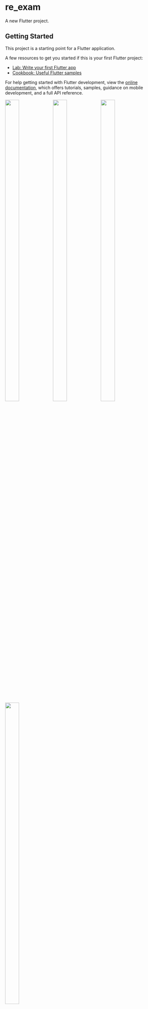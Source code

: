 # re_exam

A new Flutter project.

## Getting Started

This project is a starting point for a Flutter application.

A few resources to get you started if this is your first Flutter project:

- [Lab: Write your first Flutter app](https://docs.flutter.dev/get-started/codelab)
- [Cookbook: Useful Flutter samples](https://docs.flutter.dev/cookbook)

For help getting started with Flutter development, view the
[online documentation](https://docs.flutter.dev/), which offers tutorials,
samples, guidance on mobile development, and a full API reference.
<p>
  <img src="https://github.com/userravina/re_exam/assets/120082785/81bc1725-fa25-4a71-8bd8-834980bb89b4" height="50%" width="30%">
  <img src="https://github.com/userravina/re_exam/assets/120082785/3938dad3-351a-4d43-99ee-a07457df9043"  height="50%" width="30%">
  <img src="https://github.com/userravina/re_exam/assets/120082785/5c989356-429c-42cb-af53-b846c047d09f" height="50%" width="30%">
  <img src="https://github.com/userravina/re_exam/assets/120082785/f047ff5f-f02b-4762-9b23-c0c8345ea5d2"  height="50%" width="30%">
</p>
apply plugin: 'com.google.gms.google-services'

import 'package:flutter/material.dart';
import 'package:get/get.dart';
import 'package:get/get_rx/get_rx.dart';
import 'package:get/get_rx/src/rx_types/rx_types.dart';
import 'package:get/state_manager.dart';
import 'package:shared_preferences/shared_preferences.dart';
import 'dart:convert';
import '../../class/language.dart';

class Calculator_Controller extends GetxController {
  RxBool dark = false.obs;
  RxBool buttonEfact = false.obs;
  RxString display="".obs;
  RxString updatevalue="".obs;
  RxString displayEnglish="".obs;
  RxString displayOprater="".obs;
  RxString prevOpertor="".obs;
  RxList<String> value =<String>[].obs;
  RxList operator =[].obs;
  RxList grandTotal =[].obs;
  RxDouble result = 0.0.obs;
  RxDouble memory = 0.0.obs;
  RxDouble currentValue = 0.0.obs;
  RxDouble percentage =0.0.obs;
  RxDouble gstAmount =0.0.obs;
  RxList<String> histary =<String>[].obs;
  RxString IGST ="".obs;
  RxDouble SGST =0.0.obs;
  RxDouble CGST =0.0.obs;


  RxList<Language_Calss> lang=<Language_Calss>[].obs;
  void toggleTheme(value) {
    dark.value = value;
    updateTheme();
  }


  @override
  void onInit() {
    // TODO: implement onInit
    super.onInit();

    lang.value=<Language_Calss>[
      Language_Calss(id: 1, flag: "🇮🇳", name: "ગુજરાતી", languageCode: "gu",isselect: false),
      Language_Calss(id: 2, flag: "🇺🇸", name: "English", languageCode: "en",isselect: false),
      Language_Calss(id: 3, flag: "🇸🇦",name:  "اَلْعَرَبِيَّةُ", languageCode: "ar",isselect: false),
      Language_Calss(id: 4, flag: "🇮🇳",name:  "हिंदी",languageCode:  "hi",isselect: false)
    ];


  }

  void updateTheme() {
    Get.changeThemeMode(dark.value ? ThemeMode.dark : ThemeMode.light);
  }

  void buttonEfect()
  {
    buttonEfact.value = true;
    update();
  }

  // store histary value in sharedpreference

  // Method to save the value list to shared preferences
  saveValueListToPrefs() async {
    SharedPreferences prefs = await SharedPreferences.getInstance();
    List<String> encodedList = value.map((item) => json.encode(item)).toList();
    await prefs.setStringList('valueList', encodedList);
  }

  // Method to load the value list from shared preferences

}
import 'dart:math';
import 'dart:ui';
import 'package:flutter/cupertino.dart';
import 'package:flutter/material.dart';
import 'package:get/get.dart';
import 'package:gst_calculator/calculator/controller/calculator_controller.dart';
import 'package:gst_calculator/calculator/view/bouncing_button.dart';
import 'package:gst_calculator/main.dart';
import 'package:shared_preferences/shared_preferences.dart';
import 'package:sizer/sizer.dart';
import '../../class/language_constants.dart';

class Calculator_Home extends StatefulWidget {
  const Calculator_Home({super.key});

  @override
  State<Calculator_Home> createState() => _Calculator_HomeState();
}

class _Calculator_HomeState extends State<Calculator_Home> {
  Calculator_Controller controller = Get.find();
  ScrollController scrollcontroller = ScrollController();
  bool onetime = false;
  String display = "";
  bool gst = false;
  String twonumber = "";
  String gstnumber = "";
  String gstoperator = "";
  bool dotAdded = false;
  bool update = false;

  @override
  void initState() {
    controller.value.clear();
    super.initState();
  }

  void scrolle()
  {

    scrollcontroller.animateTo(scrollcontroller.position.maxScrollExtent,duration: Duration(milliseconds: 300),curve: Curves.easeOut);
  }

  double subtractAndRound(double value1, double value2) {
    print("value1${value1}");
    print("value2${value2}");
    double result = value1 - value2;
    print("===========${result}==================");
    // Find the maximum number of decimal places in the input values
    int maxDecimalPlaces = (value1.toString().split('.').length == 2 || value2.toString().split('.').length == 2)
        ? (value1.toString().split('.').length > value2.toString().split('.').length
        ? value1.toString().split('.')[1].length
        : value2.toString().split('.')[1].length)
        : 0;

    // Round the result to the maximum number of decimal places found
    return double.parse((result).toStringAsFixed(maxDecimalPlaces));
  }
  void loadValueListFromPrefs() async {
    SharedPreferences prefs = await SharedPreferences.getInstance();
    setState(() {
      controller.value.value = prefs.getStringList('valueList') ?? [];
    });
  }

  double calculateTotal(List<String> values) {
    double total = 0.0;

    for (int i = 0; controller.grandTotal.length > i; i++) {
      total += controller.grandTotal[i];
    }
    // print(" count function ${total} ========================");
    return total;
  }

  onclick(String number, String click) async {
    switch (click) {
      case ".":
        {
          if (!dotAdded) {
            scrolle();
            dotAdded = true;
            controller.display.value += click;
            controller.displayEnglish.value += click;
          }
          break;
        }
      case "0":
      case "00":
      case "1":
      case "2":
      case "3":
      case "4":
      case "5":
      case "6":
      case "7":
      case "8":
      case "9":
        if ((controller.display.value == "0" ||
                controller.display.value == "00") &&
            (number == "0" || number == "00")) {
          controller.display.value = "0";

          return;
        }
        if (controller.display.value == "" && (number == "00")) {
          number = "0";
        }
        if (controller.displayOprater.value == "M+" ||
            controller.displayOprater.value == "M-") {
          controller.display.value = "";
          controller.displayEnglish.value = "";
        }
        if (controller.displayOprater.value == "MU") {
          onetime = true;
          controller.display.value = "";
          controller.displayEnglish.value = "";

          controller.value[2];
        }
        controller.displayOprater.value = "";

        if(update == true)
          {
            print("Update diplay ${ controller.display.value}");
            print("Update diplay + number ${ controller.display.value + number}");
            print("jhdjkh${ controller.updatevalue.value}");
            controller.updatevalue.value = controller.display.value + number;
            print("jhdjkh${ controller.updatevalue.value}");
            print("jhdjkh${ controller.prevOpertor.value}");
          }
        controller.display.value = controller.display.value + number;
        if (controller.display.value == "01" ||
            controller.display.value == "02" ||
            controller.display.value == "03" ||
            controller.display.value == "04" ||
            controller.display.value == "05" ||
            controller.display.value == "06" ||
            controller.display.value == "07" ||
            controller.display.value == "08" ||
            controller.display.value == "09") {
          controller.display.value =
              controller.display.value.replaceFirst('0', '');
        }
        scrolle();
        controller.displayEnglish.value =
            controller.displayEnglish.value + click;
        break;
      case "AC":
        onetime = false;
        print(onetime);
        dotAdded = false;
        controller.display.value = "";
        controller.displayEnglish.value = "";
        controller.value.clear();
        controller.prevOpertor.value = "";
        gstnumber = "";
        controller.memory.value = 0.0;
        controller.result.value = 0.0;
        display = "";
        gst = false;
        update = false;
        controller.displayOprater.value = "";
        controller.operator.clear();

        controller.grandTotal.clear();
        break;
      case "DE":
        scrolle();
        dotAdded = false;
        print("Update DE ${controller.display.value}");
        if (controller.display.value.isNotEmpty) {
          print("Update DE2 ${controller.display.value}");
          controller.display.value = controller.display.value.substring(0, controller.display.value.length - 1);
          print("Update DE3 ${controller.display.value}");
        }
        print("Update displayEnglish DE1 ${controller.displayEnglish.value}");
        controller.displayEnglish.value = controller.displayEnglish.value
            .substring(0, controller.displayEnglish.value.length - 1);
        print("Update displayEnglish DE2 ${controller.displayEnglish.value}");

        update = true;

        break;

      case "+3%":
      case "+5%":
      case "+12%":
      case "+18%":
      case "+GST":
        controller.currentValue.value =
            double.parse(controller.displayEnglish.value);

        if (click == "+3%") {
          scrolle();
          dotAdded = false;
          controller.prevOpertor.value = "(+3%)";
          controller.value.add(controller.display.value);
          controller.saveValueListToPrefs();
          print("currentValue ${controller.currentValue.value}");
          print("percentage ${controller.percentage.value}");
          controller.percentage.value = controller.currentValue.value * 0.03;
          print("percentage ${controller.percentage.value}");
          gst = true;
          print("currentValue ${controller.currentValue}");
          controller.gstAmount.value =
              (controller.currentValue * controller.percentage.value) / 100;

          print("gstAmount ${controller.gstAmount.value}");
          print("result ${controller.result.value}");
          gstoperator = "3%";
          controller.value.add(
              "IGST ${gstoperator}   " + controller.gstAmount.value.toString());
          controller.saveValueListToPrefs();

          controller.CGST.value = controller.gstAmount.value / 2;
          controller.value.add("CGST ${controller.CGST.value}%   " +
              controller.CGST.value.toString());
          controller.saveValueListToPrefs();
          controller.SGST.value = controller.gstAmount.value / 2;
          controller.value.add("SGST ${controller.SGST.value}%   " +
              controller.SGST.value.toString());
          controller.saveValueListToPrefs();
          controller.result.value =
              controller.currentValue.value + controller.percentage.value;
          controller.value.add("GST :- " + controller.result.value.toString());
          controller.saveValueListToPrefs();
          controller.result.value =
              controller.currentValue.value + controller.gstAmount.value;

          print(controller.percentage.value);
        } else if (click == "+5%") {
          scrolle();
          dotAdded = false;
          controller.prevOpertor.value = "(+5%)";
          controller.value.add(controller.display.value);
          controller.saveValueListToPrefs();
          print("currentValue ${controller.currentValue.value}");
          print("percentage ${controller.percentage.value}");
          controller.percentage.value = controller.currentValue.value * 0.05;
          print("percentage ${controller.percentage.value}");
          gst = true;
          print("currentValue ${controller.currentValue}");
          controller.gstAmount.value =
              (controller.currentValue * controller.percentage.value) / 100;

          print("gstAmount ${controller.gstAmount.value}");
          print("result ${controller.result.value}");
          gstoperator = "5%";
          controller.value.add(
              "IGST ${gstoperator}   " + controller.gstAmount.value.toString());
          controller.saveValueListToPrefs();

          controller.CGST.value = controller.gstAmount.value / 2;
          controller.value.add("CGST ${controller.CGST.value}%   " +
              controller.CGST.value.toString());
          controller.saveValueListToPrefs();
          controller.SGST.value = controller.gstAmount.value / 2;
          controller.value.add("SGST ${controller.SGST.value}%   " +
              controller.SGST.value.toString());
          controller.saveValueListToPrefs();
          controller.result.value =
              controller.currentValue.value + controller.percentage.value;
          controller.value.add("GST :- " + controller.result.value.toString());
          controller.saveValueListToPrefs();
          controller.result.value =
              controller.currentValue.value + controller.gstAmount.value;

          print(controller.percentage.value);
        } else if (click == "+12%") {
          scrolle();
          dotAdded = false;
          controller.prevOpertor.value = "(+12%)";
          controller.value.add(controller.display.value);
          controller.saveValueListToPrefs();
          print("currentValue ${controller.currentValue.value}");
          print("percentage ${controller.percentage.value}");
          controller.percentage.value = controller.currentValue.value * 0.12;
          print("percentage ${controller.percentage.value}");
          gst = true;
          print("currentValue ${controller.currentValue}");
          controller.gstAmount.value =
              (controller.currentValue * controller.percentage.value) / 100;

          print("gstAmount ${controller.gstAmount.value}");
          print("result ${controller.result.value}");
          gstoperator = "12%";
          controller.value.add(
              "IGST ${gstoperator}   " + controller.gstAmount.value.toString());
          controller.saveValueListToPrefs();

          controller.CGST.value = controller.gstAmount.value / 2;
          controller.value.add("CGST ${controller.CGST.value}%     " +
              controller.CGST.value.toString());
          controller.saveValueListToPrefs();
          controller.SGST.value = controller.gstAmount.value / 2;
          controller.value.add("SGST ${controller.SGST.value}%     " +
              controller.SGST.value.toString());
          controller.saveValueListToPrefs();
          controller.result.value =
              controller.currentValue.value + controller.percentage.value;
          controller.value.add("GST :- " + controller.result.value.toString());
          controller.saveValueListToPrefs();
          controller.result.value =
              controller.currentValue.value + controller.gstAmount.value;

          print(controller.percentage.value);
        } else if (click == "+18%") {
          scrolle();
          dotAdded = false;
          controller.prevOpertor.value = "(+18%)";
          controller.value.add(controller.display.value);
          controller.saveValueListToPrefs();
          print("currentValue ${controller.currentValue.value}");
          print("percentage ${controller.percentage.value}");
          controller.percentage.value = controller.currentValue.value * 0.18;
          print("percentage ${controller.percentage.value}");
          gst = true;
          print("currentValue ${controller.currentValue}");
          controller.gstAmount.value =
              (controller.currentValue * controller.percentage.value) / 100;

          print("gstAmount ${controller.gstAmount.value}");
          print("result ${controller.result.value}");
          gstoperator = "18%";
          controller.value.add(
              "IGST ${gstoperator}   " + controller.gstAmount.value.toString());
          controller.saveValueListToPrefs();

          controller.CGST.value = controller.gstAmount.value / 2;
          controller.value.add("CGST ${controller.CGST.value}%    " +
              controller.CGST.value.toString());
          controller.saveValueListToPrefs();
          controller.SGST.value = controller.gstAmount.value / 2;
          controller.value.add("SGST ${controller.SGST.value}%    " +
              controller.SGST.value.toString());
          controller.saveValueListToPrefs();
          controller.result.value =
              controller.currentValue.value + controller.percentage.value;
          controller.value.add("GST :- " + controller.result.value.toString());
          controller.saveValueListToPrefs();
          controller.result.value =
              controller.currentValue.value + controller.gstAmount.value;

          print(controller.percentage.value);
        } else if (click == "+GST") {
          scrolle();
          dotAdded = false;
          gst = true;
          print("currentValue ${controller.currentValue}");

          controller.value.add(controller.display.value);
          controller.saveValueListToPrefs();
        }

        print(controller.currentValue.value);
        print(controller.result.value);
        controller.prevOpertor.value = "+GST";

        controller.display.value = "";
        // controller.displayEnglish.value = controller.result.value.toString();
        break;

      case "-3%":
      case "-5%":
      case "-12%":
      case "-18%":
      case "-GST":
        controller.currentValue.value =
            double.parse(controller.displayEnglish.value);

        if (click == "-3%") {
          scrolle();
          dotAdded = false;
          controller.prevOpertor.value = "(-3%)";
          controller.value.add(controller.display.value);
          controller.saveValueListToPrefs();
          print("currentValue ${controller.currentValue.value}");
          print("percentage ${controller.percentage.value}");
          controller.percentage.value = controller.currentValue.value * 0.03;
          print("percentage ${controller.percentage.value}");
          print(" ============= ${number} ");
          gstoperator = number;

          controller.result.value = controller.percentage.value / 2;
          print(" ============= ${controller.result.value} ");
          gst = true;
          gstoperator = "3%";
          controller.gstAmount.value =
              (controller.currentValue * controller.percentage.value) / 100;

          controller.gstAmount.value = controller.currentValue.value -
              controller.currentValue.value *
                  (100 / (100 + controller.percentage.value));
          print(controller.gstAmount.value);
          twonumber = controller.gstAmount.value.toStringAsFixed(1);
          controller.value.add("IGST ${gstoperator}   " + twonumber.toString());
          controller.saveValueListToPrefs();

          controller.SGST.value = controller.gstAmount.value / 2;
          twonumber = controller.SGST.value.toStringAsFixed(1);
          controller.value.add(
              "CGST ${controller.result.value}%    " + twonumber.toString());
          controller.saveValueListToPrefs();

          controller.SGST.value = controller.gstAmount.value / 2;
          twonumber = controller.SGST.value.toStringAsFixed(1);
          controller.value.add(
              "SGST ${controller.result.value}%    " + twonumber.toString());
          controller.saveValueListToPrefs();

          controller.result.value =
              controller.currentValue.value - controller.gstAmount.value;
          twonumber = controller.result.value.toStringAsFixed(1);
          controller.value.add("GST  = " + twonumber.toString());
          controller.saveValueListToPrefs();
          print(" ============= ${controller.result.value} ");
        } else if (click == "-5%") {
          scrolle();
          dotAdded = false;
          controller.prevOpertor.value = "(-5%)";
          controller.value.add(controller.display.value);
          controller.saveValueListToPrefs();
          print("currentValue ${controller.currentValue.value}");
          print("percentage ${controller.percentage.value}");
          controller.percentage.value = controller.currentValue.value * 0.05;
          print("percentage ${controller.percentage.value}");
          print(" ============= ${number} ");
          gstoperator = number;
          controller.result.value = controller.percentage.value / 2;
          gst = true;
          gstoperator = "5%";
          controller.gstAmount.value =
              (controller.currentValue * controller.percentage.value) / 100;

          controller.gstAmount.value = controller.currentValue.value -
              controller.currentValue.value *
                  (100 / (100 + controller.percentage.value));
          print(controller.gstAmount.value);
          twonumber = controller.gstAmount.value.toStringAsFixed(1);
          controller.value.add("IGST ${gstoperator}   " + twonumber.toString());
          controller.saveValueListToPrefs();

          controller.SGST.value = controller.gstAmount.value / 2;
          twonumber = controller.SGST.value.toStringAsFixed(1);
          controller.value.add(
              "CGST ${controller.result.value}%    " + twonumber.toString());
          controller.saveValueListToPrefs();

          controller.SGST.value = controller.gstAmount.value / 2;
          twonumber = controller.SGST.value.toStringAsFixed(1);
          controller.value.add(
              "SGST ${controller.result.value}%    " + twonumber.toString());
          controller.saveValueListToPrefs();

          controller.result.value =
              controller.currentValue.value - controller.gstAmount.value;
          twonumber = controller.result.value.toStringAsFixed(1);
          controller.value.add("GST  = " + twonumber.toString());
          controller.saveValueListToPrefs();
          print(" ============= ${controller.result.value} ");
        } else if (click == "-12%") {
          scrolle();
          dotAdded = false;
          controller.prevOpertor.value = "(-12%)";
          controller.value.add(controller.display.value);
          controller.saveValueListToPrefs();
          print("currentValue ${controller.currentValue.value}");
          print("percentage ${controller.percentage.value}");
          controller.percentage.value = controller.currentValue.value * 0.12;
          print("percentage ${controller.percentage.value}");
          print(" ============= ${number} ");
          gstoperator = number;
          controller.result.value = controller.percentage.value / 2;
          print(" ============= ${controller.result.value} ");
          gst = true;
          gstoperator = "12%";
          controller.gstAmount.value =
              (controller.currentValue * controller.percentage.value) / 100;

          controller.gstAmount.value = controller.currentValue.value -
              controller.currentValue.value *
                  (100 / (100 + controller.percentage.value));
          print(controller.gstAmount.value);
          twonumber = controller.gstAmount.value.toStringAsFixed(1);
          controller.value.add("IGST ${gstoperator}   " + twonumber.toString());
          controller.saveValueListToPrefs();

          controller.SGST.value = controller.gstAmount.value / 2;
          twonumber = controller.SGST.value.toStringAsFixed(1);
          String digitresult = controller.result.value.toStringAsFixed(0);
          controller.value
              .add("CGST ${digitresult}%     " + twonumber.toString());
          controller.saveValueListToPrefs();

          controller.SGST.value = controller.gstAmount.value / 2;
          twonumber = controller.SGST.value.toStringAsFixed(1);
          digitresult = controller.result.value.toStringAsFixed(0);
          controller.value
              .add("SGST ${digitresult}%     " + twonumber.toString());
          controller.saveValueListToPrefs();

          controller.result.value =
              controller.currentValue.value - controller.gstAmount.value;
          twonumber = controller.result.value.toStringAsFixed(1);
          controller.value.add("GST  = " + twonumber.toString());
          controller.saveValueListToPrefs();
        } else if (click == "-18%") {
          scrolle();
          dotAdded = false;
          controller.prevOpertor.value = "(-18%)";
          controller.value.add(controller.display.value);
          controller.saveValueListToPrefs();
          print("currentValue ${controller.currentValue.value}");
          print("percentage ${controller.percentage.value}");
          controller.percentage.value = controller.currentValue.value * 0.18;
          print("percentage ${controller.percentage.value}");
          print(" ============= ${number} ");
          gstoperator = number;
          controller.result.value = controller.percentage.value / 2;
          print(" ============= ${controller.result.value} ");
          gst = true;
          gstoperator = "18%";
          controller.gstAmount.value =
              (controller.currentValue * controller.percentage.value) / 100;

          controller.gstAmount.value = controller.currentValue.value -
              controller.currentValue.value *
                  (100 / (100 + controller.percentage.value));
          print(controller.gstAmount.value);
          twonumber = controller.gstAmount.value.toStringAsFixed(1);
          controller.value.add("IGST ${gstoperator}   " + twonumber.toString());
          controller.saveValueListToPrefs();

          controller.SGST.value = controller.gstAmount.value / 2;
          twonumber = controller.SGST.value.toStringAsFixed(1);
          String digitresult = controller.result.value.toStringAsFixed(0);
          controller.value
              .add("CGST ${digitresult}%      " + twonumber.toString());
          controller.saveValueListToPrefs();

          controller.SGST.value = controller.gstAmount.value / 2;
          twonumber = controller.SGST.value.toStringAsFixed(1);
          digitresult = controller.result.value.toStringAsFixed(0);
          controller.value
              .add("SGST ${digitresult}%      " + twonumber.toString());
          controller.saveValueListToPrefs();

          controller.result.value =
              controller.currentValue.value - controller.gstAmount.value;
          twonumber = controller.result.value.toStringAsFixed(1);
          controller.value.add("GST  = " + twonumber.toString());
          controller.saveValueListToPrefs();
        } else if (click == "-GST") {
          dotAdded = false;
          gst = true;
          print("currentValue ${controller.currentValue}");

          controller.value.add(controller.display.value);
          controller.saveValueListToPrefs();

          controller.prevOpertor.value = "-GST";
        }

        print(controller.currentValue.value);
        print(controller.result.value);

        controller.display.value = "";
        break;
      case "MR":
        {
          scrolle();
          dotAdded = false;
          controller.display.value = controller.memory.value.toString();
          break;
        }
      case "M-":
        {
          scrolle();
          dotAdded = false;
          controller.memory.value -=
              double.parse(controller.displayEnglish.value);
          controller.displayOprater.value = number;
          controller.prevOpertor.value = "M-";

          break;
        }

      case "M+":
        {
          scrolle();
          dotAdded = false;
          controller.memory.value +=
              double.parse(controller.displayEnglish.value);
          controller.displayOprater.value = number;
          controller.prevOpertor.value = "M+";

          break;
        }
      case "MU":
        {
          scrolle();
          dotAdded = false;
          display = controller.display.value;
          controller.display.value = controller.value[2];
          controller.displayOprater.value = number;
          controller.value.add(controller.displayEnglish.value +
              controller.displayOprater.value);
          controller.saveValueListToPrefs();
          controller.prevOpertor.value = "MU";
          break;
        }
      case "undo":
        {
          scrolle();
          dotAdded = false;
          // Check if there are any entries in the history
          if (controller.value.isNotEmpty) {
            // Remove the last entry from the history
            if(controller.value.length>2){
            controller.value.removeAt(controller.value.length-1);}
            String lastEntry = controller.value.removeAt(controller.value.length-1);
            controller.prevOpertor.value=lastEntry[0];
            print("lastEntry");
            print(lastEntry);
            controller.display.value = lastEntry;
            print(controller.display.value);
            // Update the display to the last entry in the history
            print("Update the display to the last ${controller.display.value}");
            // controller.display.value = lastEntry.substring(controller.value.length==1||controller.value.isEmpty?0:1,lastEntry.length);
            print(controller.display.value);
            controller.displayEnglish.value = lastEntry;
          }
          break;
        }
      case "GT":
        {
          scrolle();
          dotAdded = false;
          // controller.display.value = number.toString();
          // controller.displayEnglish.value = number.toString();
          // controller.displayOprater.value = number;
          controller.prevOpertor.value = "GT";
          controller.value
              .add(number.toString() + controller.prevOpertor.value);
          controller.saveValueListToPrefs();
          break;
        }
      case "%":
        {
          scrolle();
          dotAdded = false;
          if (onetime == false) {
            print("ffffffffffffffffffffffffff");
            scrolle();
            dotAdded = false;
            if (controller.prevOpertor.value == "+") {
              String display = controller.display.value;
              print(display);
              controller.value
                  .add(controller.prevOpertor.value + controller.display.value);
              controller.saveValueListToPrefs();
              print(controller.value.value);
              print("currentValue ${controller.currentValue.value}");
              controller.currentValue.value = double.parse(controller.value[0]);
              print("currentValue ${controller.currentValue.value}");

              double percentageValue =
                  controller.currentValue.value * double.parse(display);
              print("percentageValue ${percentageValue}");
              percentageValue /= 100;
              print("percentageValue ${percentageValue}");
              double newValue = controller.currentValue.value + percentageValue;

              print("newValue ${newValue}");
              // Update the display with the new value
              controller.display.value = newValue.toString();

              controller.displayEnglish.value = newValue.toString();
            } else if (controller.prevOpertor.value == "-") {
              String display = controller.display.value;
              controller.value
                  .add(controller.prevOpertor.value + controller.display.value);
              controller.saveValueListToPrefs();
              print(controller.value.value);
              print("currentValue ${controller.currentValue.value}");
              controller.currentValue.value = double.parse(controller.value[0]);
              print("currentValue ${controller.currentValue.value}");
              double percentageValue =
                  controller.currentValue.value * double.parse(display);
              print("percentageValue ${percentageValue}");
              percentageValue /= 100;
              print("percentageValue ${percentageValue}");
              double newValue = controller.currentValue.value - percentageValue;

              print("newValue ${newValue}");
              // Update the display with the new value
              controller.display.value = newValue.toString();

              controller.displayEnglish.value = newValue.toString();
            } else if (controller.prevOpertor.value == "*") {
              String display = controller.display.value;
              controller.value
                  .add(controller.prevOpertor.value + controller.display.value);
              controller.saveValueListToPrefs();
              print(controller.value.value);
              print("currentValue ${controller.currentValue.value}");
              controller.currentValue.value = double.parse(controller.value[0]);
              print("currentValue ${controller.currentValue.value}");
              double percentageValue =
                  controller.currentValue.value * double.parse(display);
              print("percentageValue ${percentageValue}");
              percentageValue /= 100;
              print("percentageValue ${percentageValue}");
              print('************');
              double newValue = controller.currentValue.value * percentageValue;

              print("newValue ${newValue}");
              // Update the display with the new value
              controller.display.value = percentageValue.toString();

              controller.displayEnglish.value = percentageValue.toString();
            } else if (controller.prevOpertor.value == "/") {
              String display = controller.display.value;
              controller.value
                  .add(controller.prevOpertor.value + controller.display.value);
              controller.saveValueListToPrefs();
              print(controller.value.value);
              print("currentValue ${controller.currentValue.value}");
              controller.currentValue.value = double.parse(controller.value[0]);
              print("currentValue ${controller.currentValue.value}");
              double percentageValue =
                  controller.currentValue.value / double.parse(display);
              print("percentageValue ${percentageValue}");
              percentageValue *= 100;
              print("percentageValue ${percentageValue}");
              double newValue = controller.currentValue.value / percentageValue;

              print("newValue ${newValue}");
              // Update the display with the new value
              controller.display.value = percentageValue.toString();

              controller.displayEnglish.value = percentageValue.toString();
            }

            print(controller.displayEnglish);
            controller.displayOprater.value = "=";
            // print(controller.result);
            controller.value.add(controller.displayOprater.value +
                controller.displayEnglish.value);
            controller.saveValueListToPrefs();
          } else if (onetime == true) {
            controller.prevOpertor.value = "=";
            print("tttttttttttttttttttttttttttt");
            controller.displayOprater.value = number;
            print(controller.displayOprater.value);
            print(" 4000000000000000000${controller.display.value}");
            print("4444444444444${display}");

            controller.value.add(
                controller.displayOprater.value + controller.display.value);

            controller.currentValue.value = double.parse(display);
            print("currentValue ${controller.currentValue.value}");
            double percentageValue = controller.currentValue.value * 100;
            print("percentageValue ${percentageValue}");
            double r = 100 - double.parse(controller.display.value);
            print(percentageValue);
            print(r);
            double r1 = percentageValue / r;
            print(r1);
            controller.value.add(controller.prevOpertor.value + r1.toString());
            controller.saveValueListToPrefs();
            print(controller.value.value);
          }
          // else if (controller.prevOpertor.value == "-") {
          //   controller.displayOprater.value ="=";
          //   controller.value.add(controller.prevOpertor.value+controller.display.value);
          //   controller.saveValueListToPrefs();
          //   controller.result.value -= double.parse(controller.displayEnglish.value);
          //   controller.value.add(controller.displayOprater.value+controller.result.value.toString());
          //   controller.saveValueListToPrefs();
          // } else if (controller.prevOpertor.value == "*") {
          //   controller.displayOprater.value ="=";
          //   controller.value.add(controller.prevOpertor.value+controller.display.value);
          //   controller.saveValueListToPrefs();
          //   controller.result.value *= double.parse(controller.displayEnglish.value);
          //   controller.value.add(controller.displayOprater.value+controller.result.value.toString());
          //   controller.saveValueListToPrefs();
          // } else if (controller.prevOpertor.value == "/") {
          //   controller.displayOprater.value ="=";
          //   controller.value.add(controller.prevOpertor.value+controller.display.value);
          //   controller.saveValueListToPrefs();
          //   controller.result.value /= double.parse(controller.displayEnglish.value);
          //   controller.value.add(controller.displayOprater.value+controller.result.value.toString());
          //   controller.saveValueListToPrefs();
          //
          // }
          // controller.currentValue.value = double.parse(controller.value[0]);
          // double percentageValue = controller.currentValue.value * 0.20;
          //
          // // Calculate the new value (current value plus the percentage value)
          // double newValue = controller.currentValue.value + percentageValue;
          //
          // // Update the display with the new value
          // controller.display.value = newValue.toString();
          // controller.displayEnglish.value = newValue.toString();
          controller.displayOprater.value = number;
          controller.operator.add(controller.displayOprater.value);
          // controller.prevOpertor.value = "%";
          break;
        }
      case "root":
        {
          scrolle();
          dotAdded = false;
          double currentValue = double.parse(controller.displayEnglish.value);

          if (currentValue >= 0) {
            double squareRoot = sqrt(currentValue);

            controller.display.value = squareRoot.toString();
            controller.displayEnglish.value = squareRoot.toString();
          } else {
            controller.display.value = "Error";
            controller.displayEnglish.value = "Error";
          }
          break;
        }
      case "/":
        {
          scrolle();
          if(controller.prevOpertor.value=="+")
          {
            controller.result.value +=
                double.parse(controller.displayEnglish.value);
          }
          if(controller.prevOpertor.value=="-")
          {
            controller.result.value -=
                double.parse(controller.displayEnglish.value);
          }
          if(controller.prevOpertor.value=="*")
          {
            controller.result.value *=
                double.parse(controller.displayEnglish.value);
          }
          if(controller.prevOpertor.value=="/")
          {
            controller.result.value /=
                double.parse(controller.displayEnglish.value);
          } if(controller.prevOpertor.value=="")
          {
            controller.result.value =
                double.parse(controller.displayEnglish.value);
          }

          dotAdded = false;
          controller.prevOpertor.value == "="?controller.value.add(controller.display.value):controller.value.add(controller.prevOpertor.value+controller.display.value);
          controller.saveValueListToPrefs();
          controller.memory.value /=
              double.parse(controller.displayEnglish.value);
          controller.display.value = "";
          controller.displayEnglish.value = "";
          controller.displayOprater.value = number;
          controller.operator.add(controller.displayOprater.value);
          controller.prevOpertor.value = "/";
          break;
        }
      case "*":
        {
          scrolle();
          if(controller.prevOpertor.value=="+")
          {
            controller.result.value +=
                double.parse(controller.displayEnglish.value);
          }
          if(controller.prevOpertor.value=="-")
          {
            controller.result.value -=
                double.parse(controller.displayEnglish.value);
          }
          if(controller.prevOpertor.value=="*")
          {
            controller.result.value *=
                double.parse(controller.displayEnglish.value);
          }
          if(controller.prevOpertor.value=="/")
          {
            controller.result.value /=
                double.parse(controller.displayEnglish.value);
          } if(controller.prevOpertor.value=="")
          {
            controller.result.value =
                double.parse(controller.displayEnglish.value);
          }
          dotAdded = false;
          controller.prevOpertor.value == "="?controller.value.add(controller.display.value):controller.value.add(controller.prevOpertor.value+controller.display.value);
          controller.saveValueListToPrefs();
          controller.memory.value *=
              double.parse(controller.displayEnglish.value);
          controller.display.value = "";
          controller.displayEnglish.value = "";
          controller.displayOprater.value = number;
          controller.operator.add(controller.displayOprater.value);
          controller.prevOpertor.value = "*";
          break;
        }
      case "-":
        {
          scrolle();

          dotAdded = false;
          if(controller.prevOpertor.value=="+")
            {
              controller.result.value +=
                  double.parse(controller.displayEnglish.value);
            }
          if(controller.prevOpertor.value=="-")
          {
            controller.result.value -=
                double.parse(controller.displayEnglish.value);
          }
          if(controller.prevOpertor.value=="*")
          {
            controller.result.value *=
                double.parse(controller.displayEnglish.value);
          }
          if(controller.prevOpertor.value=="/")
          {
            controller.result.value /=
                double.parse(controller.displayEnglish.value);
          } if(controller.prevOpertor.value=="")
          {
            controller.result.value =
                double.parse(controller.displayEnglish.value);
          }
          controller.prevOpertor.value == "="?controller.value.add(controller.display.value):controller.value.add(controller.prevOpertor.value+controller.display.value);
          controller.saveValueListToPrefs();
          controller.memory.value -= double.parse(controller.displayEnglish.value);
          controller.display.value = "";
          controller.displayEnglish.value = "";
          controller.displayOprater.value = number;
          controller.operator.add(controller.displayOprater.value);
          controller.prevOpertor.value = "-";
          break;
        }
      case "+":
        {
          dotAdded = false;
          scrolle();

          if(controller.prevOpertor.value=="+")
          {
            controller.result.value +=
                double.parse(controller.displayEnglish.value);
          }
          if(controller.prevOpertor.value=="-")
          {
            controller.result.value -=
                double.parse(controller.displayEnglish.value);
          }
          if(controller.prevOpertor.value=="*")
          {
            controller.result.value *=
                double.parse(controller.displayEnglish.value);
          }
          if(controller.prevOpertor.value=="/")
          {
            controller.result.value /=
                double.parse(controller.displayEnglish.value);
          }
          if(controller.prevOpertor.value=="")
            {
              controller.result.value =
                  double.parse(controller.displayEnglish.value);
            }

          controller.prevOpertor.value == "="?controller.value.add(controller.display.value):controller.value.add(controller.prevOpertor.value+controller.display.value);
          controller.saveValueListToPrefs();
          controller.memory.value +=
              double.parse(controller.displayEnglish.value);
          controller.display.value = "";
          controller.displayEnglish.value = "";
          controller.displayOprater.value = number;
          controller.operator.add(controller.displayOprater.value);
          controller.prevOpertor.value = "+";
          break;
        }
      case "=":
        {
          scrolle();
          dotAdded = false;
          controller.displayOprater.value = number;
          if (controller.prevOpertor.value == "+") {
            scrolle();
            if(update == true)
              {
                print("========= update +++++++++++");
                controller.value.add(controller.display.value);
                controller.saveValueListToPrefs();

                controller.updatevalue.value = controller.updatevalue.value.substring(1);
                controller.displayEnglish.value = controller.displayEnglish.value.substring(1);
                print(controller.display.value);
                print("jhdjkh${ controller.updatevalue.value}");


                if(controller.value.length==2) {
                print("length${ double.parse(
                      controller.value[controller.value.length - 2])}");
                  controller.result.value = double.parse(
                      controller.value[controller.value.length - 2]) +  double.parse(controller.updatevalue.value);
                }else {

                  // print("length${ double.parse( controller.value[controller.value.length])}");
                  double total = 0.0;

                  for (int i = 0; i < controller.value.length; i++) {
                    double elementValue = double.parse(controller.value[i]);
                    total += elementValue;
                  }

                  controller.result.value = total;
                }
                print(controller.result.value);
                controller.value.add(controller.displayOprater.value + controller.result.value.toString());
                controller.saveValueListToPrefs();
                scrolle();
              }

            else{
              controller.value.add(controller.prevOpertor.value + controller.display.value);
              controller.saveValueListToPrefs();
              controller.result.value += double.parse(controller.displayEnglish.value);
              controller.value.add(controller.displayOprater.value + controller.result.value.toString());
              controller.saveValueListToPrefs();
              scrolle();
            }

          } else if (controller.prevOpertor.value == "-") {

            scrolle();
            if(update == true)
            {
              print("========= update +++++++++++");
              controller.value.add(controller.display.value);
              controller.saveValueListToPrefs();

              controller.updatevalue.value = controller.updatevalue.value.substring(1);
              controller.displayEnglish.value = controller.displayEnglish.value.substring(1);
              print(controller.display.value);
              print("jhdjkh${ controller.updatevalue.value}");


              if(controller.value.length==2) {
                print("length${ double.parse(
                    controller.value[controller.value.length - 2])}");
                controller.result.value = double.parse(
                    controller.value[controller.value.length - 2]) -  double.parse(controller.updatevalue.value);
              }else {

                // print("length${ double.parse( controller.value[controller.value.length])}");
                double total = 0.0;

                for (int i = 0; i < controller.value.length; i++) {
                  double elementValue = double.parse(controller.value[i]);
                  total -= elementValue;
                }

                controller.result.value = total;
              }
              print(controller.result.value);
              controller.value.add(controller.displayOprater.value + controller.result.value.toString());
              controller.saveValueListToPrefs();
              scrolle();
            }else{
              controller.value.add(controller.prevOpertor.value + controller.display.value);
              controller.saveValueListToPrefs();

              controller.result.value = subtractAndRound(controller.result.value,double.parse(controller.display.value));
              controller.value.add(controller.displayOprater.value +  controller.result.value.toString());
              controller.saveValueListToPrefs();
            }


          } else if (controller.prevOpertor.value == "*") {
            scrolle();
            if(update == true)
            {
              print("========= update +++++++++++");
              controller.value.add(controller.display.value);
              controller.saveValueListToPrefs();

              controller.updatevalue.value = controller.updatevalue.value.substring(1);
              controller.displayEnglish.value = controller.displayEnglish.value.substring(1);
              print(controller.display.value);
              print("jhdjkh${ controller.updatevalue.value}");


              if(controller.value.length==2) {
                print("length${ double.parse(
                    controller.value[controller.value.length - 2])}");
                controller.result.value = double.parse(
                    controller.value[controller.value.length - 2]) *  double.parse(controller.updatevalue.value);
              }else {

                // print("length${ double.parse( controller.value[controller.value.length])}");
                double total = 0.0;

                for (int i = 0; i < controller.value.length; i++) {
                  double elementValue = double.parse(controller.value[i]);
                  total *= elementValue;
                }

                controller.result.value = total;
              }
              print(controller.result.value);
              controller.value.add(controller.displayOprater.value + controller.result.value.toString());
              controller.saveValueListToPrefs();
              scrolle();
            }else {
              controller.value
                  .add(controller.prevOpertor.value + controller.display.value);
              controller.saveValueListToPrefs();
              controller.result.value *=
                  double.parse(controller.displayEnglish.value);
              controller.value.add(controller.displayOprater.value +
                  controller.result.value.toString());
              controller.saveValueListToPrefs();
            }
          } else if (controller.prevOpertor.value == "/") {
            scrolle();
            controller.value
                .add(controller.prevOpertor.value + controller.display.value);
            controller.saveValueListToPrefs();
            controller.result.value /=
                double.parse(controller.displayEnglish.value);
            controller.value.add(controller.displayOprater.value +
                controller.result.value.toString());
            controller.saveValueListToPrefs();
          } else if (controller.prevOpertor.value == "MU") {
            scrolle();
            controller.value
                .add(controller.prevOpertor.value + controller.display.value);
          } else if (controller.prevOpertor.value == "+GST") {
            scrolle();
            double secoundvalue = double.parse(controller.display.value);
            twonumber = secoundvalue.toStringAsFixed(0);
            controller.percentage.value =
                controller.currentValue.value * 0 + secoundvalue;
            print("percentage ${controller.percentage.value}");
            gst = true;
            print("currentValue ${controller.currentValue}");
            controller.gstAmount.value =
                (controller.currentValue * controller.percentage.value) / 100;

            print("gstAmount ${controller.gstAmount.value}");
            print("result ${controller.result.value}");
            twonumber = controller.gstAmount.value.toStringAsFixed(1);
            controller.value
                .add("IGST ${controller.display.value}%   $twonumber");
            controller.saveValueListToPrefs();

            controller.CGST.value = controller.gstAmount.value / 2;
            controller.value.add("CGST ${controller.CGST.value}%   " +
                controller.CGST.value.toString());
            controller.saveValueListToPrefs();
            controller.SGST.value = controller.gstAmount.value / 2;
            controller.value.add("SGST ${controller.SGST.value}%   " +
                controller.SGST.value.toString());
            controller.saveValueListToPrefs();
            controller.result.value =
                controller.currentValue.value + controller.percentage.value;
            controller.value
                .add("GST :- " + controller.result.value.toString());
            controller.saveValueListToPrefs();
            controller.result.value =
                controller.currentValue.value + controller.gstAmount.value;

            print(controller.percentage.value);
            print("==${controller.currentValue.value}");
          } else if (controller.prevOpertor.value == "-GST") {
            scrolle();
            print(controller.display.value);
            double secoundvalue = double.parse(controller.display.value);
            twonumber = secoundvalue.toStringAsFixed(0);
            print("kjvkljf ${twonumber}");
            controller.percentage.value =
                controller.currentValue.value * 0 + secoundvalue;
            print("percentage ${controller.percentage.value}");
            controller.result.value = controller.percentage.value / 2;
            print(" ============= ${controller.result.value} ");
            gst = true;
            controller.gstAmount.value =
                (controller.currentValue * controller.percentage.value) / 100;

            controller.gstAmount.value = controller.currentValue.value -
                controller.currentValue.value *
                    (100 / (100 + controller.percentage.value));
            print(controller.gstAmount.value);
            twonumber = controller.gstAmount.value.toStringAsFixed(1);
            controller.value.add(
                "IGST ${controller.display.value}%   " + twonumber.toString());
            controller.saveValueListToPrefs();

            controller.SGST.value = controller.gstAmount.value / 2;
            twonumber = controller.SGST.value.toStringAsFixed(1);
            controller.value.add(
                "CGST ${controller.result.value}%    " + twonumber.toString());
            controller.saveValueListToPrefs();

            controller.SGST.value = controller.gstAmount.value / 2;
            twonumber = controller.SGST.value.toStringAsFixed(1);
            controller.value.add(
                "SGST ${controller.result.value}%    " + twonumber.toString());
            controller.saveValueListToPrefs();

            controller.result.value =
                controller.currentValue.value - controller.gstAmount.value;
            twonumber = controller.result.value.toStringAsFixed(1);
            controller.value.add("GST  = " + twonumber.toString());
            controller.saveValueListToPrefs();
            print(" ============= ${controller.result.value} ");
            print("currentValue ${controller.currentValue}");
            print("==${controller.currentValue.value}");
          } else if(controller.prevOpertor.value == "update")
            {
              print("========= update ==========");

              print("jhdjkh${ controller.updatevalue.value}");
            }
          controller.display.value = "";
          // controller.display.value = controller.result.value.toString();
          controller.grandTotal.add(controller.result.value);
          controller.operator.add(controller.displayOprater.value);
          controller.displayEnglish.value = "";
          controller.prevOpertor.value = "=";
          controller.saveValueListToPrefs();

          controller.result.value = 0.0;
          break;
        }
    }
    setState(() {});
  }

  @override
  Widget build(BuildContext context) {
    return SafeArea(
      child: Scaffold(
        backgroundColor: controller.dark.value ? Colors.white : Colors.white,
        appBar: PreferredSize(
          preferredSize: Size.fromHeight(7.6.h),
          child: AppBar(
            backgroundColor:
                controller.dark.value ? Colors.black : Color(0xffE7E7E7),
            leading: Builder(
              builder: (context) {
                return IconButton(
                    onPressed: () {
                      Scaffold.of(context).openDrawer();
                    },
                    tooltip:
                        MaterialLocalizations.of(context).openAppDrawerTooltip,
                    icon: Icon(Icons.menu));
              },
            ),
            centerTitle: true,
            title: controller.dark.value
                ? Container(
                    height: 5.2.h,
                    width: 35.w,
                    color: Colors.black,
                    child: Row(
                      children: [
                        Spacer(),
                        Image.asset(
                          "assets/images/more.png",
                          height: 3.h,
                          width: 10.w,
                        ),
                        Spacer(),
                        Text(
                          "More Tools",
                          style: TextStyle(
                              color: Colors.white,
                              fontSize: 17,
                              fontWeight: FontWeight.w700,
                              letterSpacing: 0.5),
                        ),
                      ],
                    ),
                  )
                : Container(
                    height: 5.2.h,
                    width: 35.w,
                    decoration: BoxDecoration(
                        color: Colors.white,
                        borderRadius: BorderRadius.circular(30)),
                    child: Row(
                      children: [
                        Spacer(),
                        Container(
                          height: 3.5.h,
                          width: 7.w,
                          decoration: BoxDecoration(
                              borderRadius: BorderRadius.circular(15),
                              color: Colors.white,
                              border: Border.all(color: Colors.blueAccent)),
                          child: Icon(
                            Icons.add,
                            size: 18,
                          ),
                        ),
                        Spacer(),
                        Text(
                          "More Tools",
                          style: TextStyle(
                              fontSize: 14,
                              fontWeight: FontWeight.w700,
                              letterSpacing: 0.5),
                        ),
                        Spacer(),
                      ],
                    ),
                  ),
            actions: [
              controller.dark.value
                  ? Text("")
                  : Image.asset(
                      "assets/images/game_icon.png",
                      height: 4.h,
                    ),
              Image.asset(
                "assets/images/queen.png",
                height: 7.h,
              )
            ],
          ),
        ),
        drawer: Drawer(
          backgroundColor: controller.dark.value ? Colors.black : Colors.white,
          child: Padding(
            padding: const EdgeInsets.all(10),
            child: Column(
              crossAxisAlignment: CrossAxisAlignment.start,
              children: [
                Text(
                  "GST OPTION",
                  style: TextStyle(
                    color: controller.dark.value
                        ? Colors.grey.shade300
                        : Colors.grey.shade900,
                  ),
                ),
                SizedBox(
                  height: 3.h,
                ),
                Row(
                  children: [
                    Container(
                      height: 6.h,
                      width: 75.w,
                      decoration: BoxDecoration(
                        color: controller.dark.value
                            ? Colors.white38
                            : Colors.grey.shade300,
                        borderRadius: BorderRadius.circular(10),
                      ),
                      child: Row(
                        children: [
                          SizedBox(
                            width: 3.w,
                          ),
                          SizedBox(
                            height: 4.h,
                            child: ClipRect(
                              child: Image.asset("assets/images/tools.png"),
                            ),
                          ),
                          SizedBox(
                            width: 3.w,
                          ),
                          Text(
                            "More Tools",
                            style: TextStyle(
                              color: controller.dark.value
                                  ? Colors.white
                                  : Colors.black,
                            ),
                          ),
                        ],
                      ),
                    ),
                  ],
                ),
                SizedBox(
                  height: 2.h,
                ),
                Row(
                  children: [
                    Container(
                      height: 6.h,
                      width: 75.w,
                      decoration: BoxDecoration(
                        color: controller.dark.value
                            ? Colors.white38
                            : Colors.grey.shade300,
                        borderRadius: BorderRadius.circular(10),
                      ),
                      child: Row(
                        children: [
                          SizedBox(
                            width: 3.w,
                          ),
                          SizedBox(
                            height: 4.h,
                            child: ClipRect(
                              child: Image.asset(
                                "assets/images/dark.png",
                                color: controller.dark.value
                                    ? Colors.white
                                    : Colors.black,
                              ),
                            ),
                          ),
                          SizedBox(
                            width: 3.w,
                          ),
                          Text(
                            "Dark Theme",
                            style: TextStyle(
                              color: controller.dark.value
                                  ? Colors.white
                                  : Colors.black,
                            ),
                          ),
                          Spacer(),
                          Switch(
                            value: controller.dark.value,
                            onChanged: (value) {
                              controller.toggleTheme(value);
                            },
                          ),
                          SizedBox(
                            width: 2.w,
                          ),
                        ],
                      ),
                    ),
                  ],
                ),
                SizedBox(
                  height: 3.h,
                ),
                Row(
                  children: [
                    Container(
                      height: 6.h,
                      width: 75.w,
                      decoration: BoxDecoration(
                        color: controller.dark.value
                            ? Colors.white38
                            : Colors.grey.shade300,
                        borderRadius: BorderRadius.circular(10),
                      ),
                      child: InkWell(
                        onTap: () {
                          Get.back();
                          showModalBottomSheet(
                            backgroundColor: Colors.white10,
                            context: context,
                            builder: (BuildContext context) {
                              return BottomSheet(
                                backgroundColor: Colors.black.withOpacity(0.8),
                                builder: (BuildContext context) {
                                  return BackdropFilter(
                                      filter: ImageFilter.blur(
                                          sigmaX: 5.0, sigmaY: 5.0),
                                      child: LenguageSelectionBottomSheet());
                                },
                                onClosing: () {
                                  // Handle the closing of the bottom sheet
                                },
                              );
                            },
                          );
                        },
                        child: Row(
                          children: [
                            SizedBox(
                              width: 3.w,
                            ),
                            Container(
                              height: 3.h,
                              width: 10.w,
                              decoration: BoxDecoration(
                                borderRadius: BorderRadius.circular(10),
                              ),
                              child: Icon(Icons.language),
                            ),
                            SizedBox(
                              width: 3.w,
                            ),
                            Text(
                              "Language",
                              style: TextStyle(
                                color: controller.dark.value
                                    ? Colors.white
                                    : Colors.black,
                              ),
                            ),
                          ],
                        ),
                      ),
                    ),
                  ],
                ),
                SizedBox(
                  height: 1.h,
                ),
              ],
            ),
          ),
        ),
        body: Column(
          mainAxisAlignment: MainAxisAlignment.end,
          children: [
            SizedBox(
              height: 7.h,
            ),
            Expanded(
              child: ListView.builder(
                shrinkWrap: true,
                controller: scrollcontroller,
                physics: ClampingScrollPhysics(),
                itemCount: controller.value.length+1,
                itemBuilder: (context, index) {
                  if(index == controller.value.length)
                    {
                      return Container(height: 8.h,);
                    }
                  return Padding(
                    padding: const EdgeInsets.only(right: 10, bottom: 5),
                    child: Column(
                      crossAxisAlignment: CrossAxisAlignment.end,
                      children: [
                        gst == true
                            ? Text(
                                "${controller.value[index]}",
                                style: TextStyle(
                                    fontSize: 15,
                                    color: controller.dark.value
                                        ? Colors.black
                                        : Colors.black),
                              )
                            : Container(
                                decoration: controller.value[index].contains("=")
                                    ? BoxDecoration(
                                        color: Colors.grey.shade300,
                                        borderRadius: BorderRadius.circular(5))
                                    : BoxDecoration(),
                                child: Text(
                                  " ${controller.value[index]}",
                                  style: TextStyle(
                                    color: controller.dark.value
                                        ? Colors.black
                                        : Colors.black,
                                    fontSize: 20,
                                    fontWeight: FontWeight.w500,
                                  ),
                                ),
                              ),
                      ],
                    ),
                  );
                },

              ),
            ),
            SizedBox(
              height: 2.h,
            ),
            Container(
              color: Colors.black,
              child: Column(
                mainAxisAlignment: MainAxisAlignment.end,
                children: [
                  Stack(
                    children: [
                      Row(
                        children: [
                          Container(
                            height: 7.h,
                            width: MediaQuery.of(context).size.width,
                            decoration: BoxDecoration(
                              color: Color(0xffE7E7E7),
                            ),
                            child: Row(
                              children: [
                                GestureDetector(
                                  onTap: () {
                                    onclick("", "AC");
                                    print("dwfwddeded");
                                  },
                                  child: Image.asset(
                                    "assets/images/ac.png",
                                    height: 5.h,
                                  ),
                                ),
                                InkWell(
                                  onTap: () {
                                    onclick("", "undo");
                                  },
                                  child: Image.asset(
                                    "assets/images/undo.png",
                                    height: 4.h,
                                  ),
                                ),
                                Spacer(),
                                Text(
                                  "${controller.display}",
                                  style: TextStyle(
                                      fontSize: 20.sp,
                                      fontWeight: FontWeight.w500,
                                      color: controller.dark.value
                                          ? Colors.black
                                          : Colors.black),
                                ),
                                Text(
                                  "${controller.displayOprater.value == "=" ? "" : controller.displayOprater.value}",
                                  style: TextStyle(
                                      fontSize: 20.sp,
                                      color: controller.dark.value
                                          ? Colors.black
                                          : Colors.black,
                                      fontWeight: FontWeight.w500),
                                ),
                                SizedBox(
                                  width: 1.w,
                                ),
                                GestureDetector(
                                  onTap: () {
                                    onclick("", "DE");
                                  },
                                  child: Image.asset("assets/images/delet.png",
                                      height: 5.h),
                                )
                              ],
                            ),
                          ),
                        ],
                      ),
                      Padding(
                        padding: const EdgeInsets.only(top: 43, left: 145),
                        child: Container(
                          height: 1.h,
                          width: 20.w,
                          decoration: BoxDecoration(
                              borderRadius: BorderRadius.circular(10),
                              color: Colors.grey.shade700),
                        ),
                      ),
                    ],
                  ),
                  Row(
                    children: [
                      Bouncing(
                        onPress: () {
                          onclick("+${context.loc.three}%", "+3%");
                        },
                        child: clickableContainer(
                            onTap: () {},
                            width: 20.w,
                            height: 7.2.h,
                            text: "+${context.loc.three}%",
                            style: TextStyle(
                                color: Colors.white,
                                fontWeight: FontWeight.w500,
                                fontSize: 18),
                            imagePath: "assets/images/btn1.png"),
                      ),
                      Bouncing(
                        onPress: () {
                          onclick("+${context.loc.five}%", "+5%");
                        },
                        child: clickableContainer(
                            onTap: () {},
                            width: 20.w,
                            height: 7.2.h,
                            text: "+${context.loc.five}%",
                            style: TextStyle(
                                color: Colors.white,
                                fontWeight: FontWeight.w500,
                                fontSize: 18),
                            imagePath: "assets/images/btn1.png"),
                      ),
                      Bouncing(
                        onPress: () {
                          onclick(
                              "+${context.loc.one}${context.loc.two}%", "+12%");
                        },
                        child: clickableContainer(
                            onTap: () {},
                            width: 20.w,
                            height: 7.2.h,
                            style: TextStyle(
                                color: Colors.white,
                                fontWeight: FontWeight.w500,
                                fontSize: 18),
                            text: "+${context.loc.one}${context.loc.two}%",
                            imagePath: "assets/images/btn1.png"),
                      ),
                      Bouncing(
                        onPress: () {
                          onclick("+${context.loc.one}${context.loc.eight}%",
                              "+18%");
                        },
                        child: clickableContainer(
                            onTap: () {},
                            width: 20.w,
                            height: 7.2.h,
                            text: "+${context.loc.one}${context.loc.eight}%",
                            style: TextStyle(
                                color: Colors.white,
                                fontWeight: FontWeight.w500,
                                fontSize: 18),
                            imagePath: "assets/images/btn1.png"),
                      ),
                      Bouncing(
                        onPress: () {
                          onclick("+GST", "+GST");
                        },
                        child: clickableContainer(
                            onTap: () {},
                            width: 20.w,
                            height: 7.2.h,
                            style: TextStyle(
                                color: Colors.white,
                                fontWeight: FontWeight.w500,
                                fontSize: 18),
                            text: "+GST",
                            imagePath: "assets/images/btn1.png"),
                      ),
                    ],
                  ),
                  Row(
                    children: [
                      Bouncing(
                        onPress: () {
                          onclick("-${context.loc.three}%", "-3%");
                        },
                        child: clickableContainer(
                            onTap: () {},
                            width: 20.w,
                            height: 7.2.h,
                            text: "-${context.loc.three}%",
                            style: TextStyle(
                                color: Colors.white,
                                fontWeight: FontWeight.w500,
                                fontSize: 18),
                            imagePath: "assets/images/btn1.png"),
                      ),
                      Bouncing(
                        onPress: () {
                          onclick("-${context.loc.five}%", "-5%");
                        },
                        child: clickableContainer(
                            onTap: () {},
                            width: 20.w,
                            height: 7.2.h,
                            text: "-${context.loc.five}%",
                            style: TextStyle(
                                color: Colors.white,
                                fontWeight: FontWeight.w500,
                                fontSize: 18),
                            imagePath: "assets/images/btn1.png"),
                      ),
                      Bouncing(
                        onPress: () {
                          onclick(
                              "-${context.loc.one}${context.loc.two}%", "-12%");
                        },
                        child: clickableContainer(
                            onTap: () {},
                            width: 20.w,
                            height: 7.2.h,
                            text: "-${context.loc.one}${context.loc.two}%",
                            style: TextStyle(
                                color: Colors.white,
                                fontWeight: FontWeight.w500,
                                fontSize: 18),
                            imagePath: "assets/images/btn1.png"),
                      ),
                      Bouncing(
                        onPress: () {
                          onclick("-${context.loc.one}${context.loc.eight}%",
                              "-18%");
                        },
                        child: clickableContainer(
                            onTap: () {},
                            width: 20.w,
                            height: 7.2.h,
                            text: "-${context.loc.one}${context.loc.eight}%",
                            style: TextStyle(
                                color: Colors.white,
                                fontWeight: FontWeight.w500,
                                fontSize: 18),
                            imagePath: "assets/images/btn1.png"),
                      ),
                      Bouncing(
                        onPress: () {
                          onclick("-GST", "-GST");
                        },
                        child: clickableContainer(
                            onTap: () {},
                            width: 20.w,
                            height: 7.2.h,
                            text: "-GST",
                            style: TextStyle(
                                color: Colors.white,
                                fontWeight: FontWeight.w500,
                                fontSize: 18),
                            imagePath: "assets/images/btn1.png"),
                      ),
                    ],
                  ),
                  Row(
                    children: [
                      Bouncing(
                        onPress: () {
                          double total = calculateTotal(controller.value);
                          onclick("${total}", "GT");
                        },
                        child: clickableContainer(
                            onTap: () {},
                            width: 20.w,
                            height: 7.2.h,
                            text: "GT",
                            style: TextStyle(
                                color: Colors.black,
                                fontWeight: FontWeight.w500,
                                fontSize: 16),
                            imagePath: "assets/images/btn2.png"),
                      ),
                      Bouncing(
                        onPress: () {
                          onclick("√x", "root");
                        },
                        child: clickableContainer(
                            onTap: () {},
                            width: 20.w,
                            height: 7.2.h,
                            text: "√x",
                            style: TextStyle(
                                color: Colors.black,
                                fontWeight: FontWeight.w500,
                                fontSize: 19),
                            imagePath: "assets/images/btn2.png"),
                      ),
                      Bouncing(
                        onPress: () {
                          onclick("%", "%");
                        },
                        child: clickableContainer(
                            onTap: () {},
                            width: 20.w,
                            height: 7.2.h,
                            text: "%",
                            style: TextStyle(
                                color: Colors.black,
                                fontWeight: FontWeight.w500,
                                fontSize: 20),
                            imagePath: "assets/images/btn2.png"),
                      ),
                      Bouncing(
                        onPress: () {
                          onclick("÷", "/");
                        },
                        child: clickableContainer(
                            onTap: () {},
                            width: 20.w,
                            height: 7.2.h,
                            text: "÷",
                            style: TextStyle(
                                color: Colors.black,
                                fontWeight: FontWeight.w500,
                                fontSize: 24),
                            imagePath: "assets/images/btn2.png"),
                      ),
                      Bouncing(
                        onPress: () {
                          onclick("MR", "MR");
                        },
                        child: clickableContainer(
                            onTap: () {},
                            width: 20.w,
                            height: 7.2.h,
                            text: "MR",
                            style: TextStyle(
                                color: Colors.black,
                                fontWeight: FontWeight.w500,
                                fontSize: 15),
                            imagePath: "assets/images/btn2.png"),
                      ),
                    ],
                  ),
                  Row(
                    children: [
                      Bouncing(
                        onPress: () {
                          onclick(context.loc.seven, "7");
                        },
                        child: clickableContainer(
                            onTap: () {},
                            width: 20.w,
                            height: 7.2.h,
                            text: "${context.loc.seven}",
                            style: TextStyle(
                                color: Colors.white,
                                fontWeight: FontWeight.w500,
                                fontSize: 23),
                            imagePath: "assets/images/btn1.png"),
                      ),
                      Bouncing(
                        onPress: () {
                          onclick(context.loc.eight, "8");
                        },
                        child: clickableContainer(
                            onTap: () {},
                            width: 20.w,
                            height: 7.2.h,
                            text: "${context.loc.eight}",
                            style: TextStyle(
                                color: Colors.white,
                                fontWeight: FontWeight.w500,
                                fontSize: 23),
                            imagePath: "assets/images/btn1.png"),
                      ),
                      Bouncing(
                        onPress: () {
                          onclick(context.loc.nine, "9");
                        },
                        child: clickableContainer(
                            onTap: () {},
                            width: 20.w,
                            height: 7.2.h,
                            text: "${context.loc.nine}",
                            style: TextStyle(
                                color: Colors.white,
                                fontWeight: FontWeight.w500,
                                fontSize: 23),
                            imagePath: "assets/images/btn1.png"),
                      ),
                      Bouncing(
                        onPress: () {
                          onclick("×", "*");
                        },
                        child: clickableContainer(
                            onTap: () {},
                            width: 20.w,
                            height: 7.2.h,
                            text: "×",
                            style: TextStyle(
                                color: Colors.black,
                                fontWeight: FontWeight.w500,
                                fontSize: 24),
                            imagePath: "assets/images/btn2.png"),
                      ),
                      Bouncing(
                        onPress: () {
                          onclick("MU", "MU");
                        },
                        child: clickableContainer(
                            onTap: () {},
                            width: 20.w,
                            height: 7.2.h,
                            text: "MU",
                            style: TextStyle(
                                color: Colors.black,
                                fontWeight: FontWeight.w500,
                                fontSize: 15),
                            imagePath: "assets/images/btn2.png"),
                      ),
                    ],
                  ),
                  Row(
                    children: [
                      Bouncing(
                        onPress: () {
                          onclick(context.loc.four, "4");
                        },
                        child: clickableContainer(
                            onTap: () {},
                            width: 20.w,
                            height: 7.2.h,
                            text: "${context.loc.four}",
                            style: TextStyle(
                                color: Colors.white,
                                fontWeight: FontWeight.w500,
                                fontSize: 23),
                            imagePath: "assets/images/btn1.png"),
                      ),
                      Bouncing(
                        onPress: () {
                          onclick(context.loc.five, "5");
                        },
                        child: clickableContainer(
                            onTap: () {},
                            width: 20.w,
                            height: 7.2.h,
                            text: "${context.loc.five}",
                            style: TextStyle(
                                color: Colors.white,
                                fontWeight: FontWeight.w500,
                                fontSize: 23),
                            imagePath: "assets/images/btn1.png"),
                      ),
                      Bouncing(
                        onPress: () {
                          onclick(context.loc.six, "6");
                        },
                        child: clickableContainer(
                            onTap: () {},
                            width: 20.w,
                            height: 7.2.h,
                            text: "${context.loc.six}",
                            style: TextStyle(
                                color: Colors.white,
                                fontWeight: FontWeight.w500,
                                fontSize: 23),
                            imagePath: "assets/images/btn1.png"),
                      ),
                      Bouncing(
                        onPress: () {
                          onclick("-", "-");
                        },
                        child: clickableContainer(
                            onTap: () {},
                            width: 20.w,
                            height: 7.2.h,
                            text: "-",
                            style: TextStyle(
                                color: Colors.black,
                                fontWeight: FontWeight.w500,
                                fontSize: 25),
                            imagePath: "assets/images/btn2.png"),
                      ),
                      Bouncing(
                        onPress: () {
                          onclick("M-", "M-");
                        },
                        child: clickableContainer(
                            onTap: () {},
                            width: 20.w,
                            height: 7.2.h,
                            text: "M-",
                            style: TextStyle(
                                color: Colors.black,
                                fontWeight: FontWeight.w500,
                                fontSize: 15),
                            imagePath: "assets/images/btn2.png"),
                      ),
                    ],
                  ),
                  Row(
                    crossAxisAlignment: CrossAxisAlignment.start,
                    children: [
                      Column(
                        children: [
                          Bouncing(
                            onPress: () {
                              onclick(context.loc.one, "1");
                            },
                            child: clickableContainer(
                                onTap: () {},
                                width: 20.w,
                                height: 7.2.h,
                                text: "${context.loc.one}",
                                style: TextStyle(
                                    color: Colors.white,
                                    fontWeight: FontWeight.w500,
                                    fontSize: 23),
                                imagePath: "assets/images/btn1.png"),
                          ),
                          Bouncing(
                            onPress: () {
                              onclick(context.loc.zero, "0");
                            },
                            child: clickableContainer(
                                onTap: () {},
                                width: 20.w,
                                height: 7.2.h,
                                text: "${context.loc.zero}",
                                style: TextStyle(
                                    color: Colors.white,
                                    fontWeight: FontWeight.w500,
                                    fontSize: 23),
                                imagePath: "assets/images/btn1.png"),
                          ),
                        ],
                      ),
                      Column(
                        children: [
                          Bouncing(
                            onPress: () {
                              onclick(context.loc.two, "2");
                            },
                            child: clickableContainer(
                                onTap: () {},
                                width: 20.w,
                                height: 7.2.h,
                                text: "${context.loc.two}",
                                style: TextStyle(
                                    color: Colors.white,
                                    fontWeight: FontWeight.w500,
                                    fontSize: 23),
                                imagePath: "assets/images/btn1.png"),
                          ),
                          Bouncing(
                            onPress: () {
                              onclick(context.loc.zero1, "00");
                            },
                            child: clickableContainer(
                                onTap: () {},
                                width: 20.w,
                                height: 7.2.h,
                                text: "${context.loc.zero1}",
                                style: TextStyle(
                                    color: Colors.white,
                                    fontWeight: FontWeight.w500,
                                    fontSize: 23),
                                imagePath: "assets/images/btn1.png"),
                          ),
                        ],
                      ),
                      Column(
                        children: [
                          Bouncing(
                            onPress: () {
                              onclick(context.loc.three, "3");
                            },
                            child: clickableContainer(
                                onTap: () {},
                                width: 20.w,
                                height: 7.2.h,
                                text: "${context.loc.three}",
                                style: TextStyle(
                                    color: Colors.white,
                                    fontWeight: FontWeight.w500,
                                    fontSize: 23),
                                imagePath: "assets/images/btn1.png"),
                          ),
                          Bouncing(
                            onPress: () {
                              onclick(".", ".");
                            },
                            child: clickableContainer(
                                onTap: () {},
                                width: 20.w,
                                height: 7.2.h,
                                text: ".",
                                style: TextStyle(
                                    color: Colors.white,
                                    fontWeight: FontWeight.w500,
                                    fontSize: 23),
                                imagePath: "assets/images/btn1.png"),
                          ),
                        ],
                      ),
                      Bouncing(
                        onPress: () {
                          onclick("+", "+");
                        },
                        child: clickableContainer(
                            onTap: () {},
                            width: 20.w,
                            height: 14.4.h,
                            text: "+",
                            style: TextStyle(
                                color: Colors.black,
                                fontWeight: FontWeight.w500,
                                fontSize: 25),
                            imagePath: "assets/images/btn3.png"),
                      ),
                      Column(
                        children: [
                          Bouncing(
                            onPress: () {
                              onclick("M+", "M+");
                            },
                            child: clickableContainer(
                                onTap: () {},
                                width: 20.w,
                                height: 7.2.h,
                                text: "M+",
                                style: TextStyle(
                                    color: Colors.black,
                                    fontWeight: FontWeight.w500,
                                    fontSize: 15),
                                imagePath: "assets/images/btn2.png"),
                          ),
                          Bouncing(
                            onPress: () {
                              onclick("=", "=");
                            },
                            child: clickableContainer(
                                onTap: () {},
                                width: 20.w,
                                height: 7.2.h,
                                text: "=",
                                style: TextStyle(
                                    color: Colors.white,
                                    fontWeight: FontWeight.w500,
                                    fontSize: 20),
                                imagePath: "assets/images/btn4.png"),
                          ),
                        ],
                      )
                    ],
                  ),
                ],
              ),
            ),
          ],
        ),
      ),
    );
  }

  Widget clickableContainer({
    VoidCallback? onTap,
    double? height,
    double? width,
    String? imagePath,
    String? text,
    TextStyle? style,
  }) {
    return InkWell(
      onTap: onTap,
      child: Container(
        height: height,
        width: width,
        decoration: BoxDecoration(
          color: Colors.grey,
          image: DecorationImage(
            image: AssetImage(imagePath!),
            fit: BoxFit.fill,
          ),
        ),
        child: Center(
          child: Text(
            text!,
            style: style,
          ),
        ),
      ),
    );
  }
}

class LenguageSelectionBottomSheet extends StatefulWidget {
  const LenguageSelectionBottomSheet({super.key});

  @override
  State<LenguageSelectionBottomSheet> createState() =>
      _LenguageSelectionBottomSheetState();
}

class _LenguageSelectionBottomSheetState
    extends State<LenguageSelectionBottomSheet> {
  Calculator_Controller controller = Get.find();

  @override
  Widget build(BuildContext context) {
    return Container(
        height: 52.h,
        decoration: BoxDecoration(
          color: Colors.black.withOpacity(0.5),
          borderRadius: BorderRadius.only(
            topLeft: Radius.circular(20),
            topRight: Radius.circular(20),
          ),
        ),
        child: Column(crossAxisAlignment: CrossAxisAlignment.end, children: [
          Padding(
            padding: EdgeInsets.only(top: 15, bottom: 15, right: 30),
            child: InkWell(
              onTap: () {
                Navigator.pop(context);
              },
              child: Container(
                height: 4.h,
                width: 8.7.w,
                decoration: BoxDecoration(
                  color: Colors.black.withOpacity(0.2),
                  borderRadius: BorderRadius.circular(20),
                ),
                child: Icon(
                  Icons.close,
                  color: Colors.white,
                ),
              ),
            ),
          ),
          Expanded(
            child: Obx(
              () => GridView.builder(
                itemCount: controller.lang.value.length,
                gridDelegate: SliverGridDelegateWithFixedCrossAxisCount(
                    crossAxisCount: 4, childAspectRatio: 1.0),
                itemBuilder: (context, index) {
                  return Container(
                    margin: EdgeInsets.symmetric(vertical: 5, horizontal: 5),
                    decoration: BoxDecoration(
                        border: controller.lang.value[index].isselect == true
                            ? Border.all(color: Colors.white)
                            : Border.all(color: Colors.black),
                        borderRadius: BorderRadius.circular(10),
                        color: Colors.white.withOpacity(0.1)),
                    child: Column(
                      mainAxisAlignment: MainAxisAlignment.center,
                      children: [
                        InkWell(
                          onTap: () async {
                            for (int i = 0;
                                i < controller.lang.value.length;
                                i++) {
                              controller.lang.value[i].isselect = false;
                            }
                            controller.lang.value[index].isselect = true;
                            setState(() {});

                            Locale _locale = await setLocale(
                                controller.lang.value[index].languageCode!);
                            MyApp.setLocale(context, _locale);

                            Get.back();
                          },
                          child: Container(
                            height: 40,
                            width: 60,
                            child: Center(
                              child: Text(
                                "${controller.lang.value[index].flag}",
                                style: TextStyle(fontSize: 20),
                              ),
                            ),
                          ),
                        ),
                        Row(
                          mainAxisAlignment: MainAxisAlignment.center,
                          children: [
                            Text(
                              "${controller.lang.value[index].name}",
                              style: TextStyle(
                                color: Colors.white,
                              ),
                            ),
                          ],
                        ),
                      ],
                    ),
                  );
                },
              ),
            ),
          )
        ]));
  }
}
